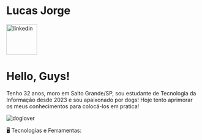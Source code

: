 # Lucas Jorge

 <a href="https://www.linkedin.com/in/lucas-silva-desenvolvedor-junior-fe?utm_source=share&utm_campaign=share_via&utm_content=profile&utm_medium=android_app">
    <img width="80px" src="https://i.ibb.co/RyZx12b/linkedin.png" alt="linkedin" style="vertical-align:top;">
  </a>


# Hello, Guys!

Tenho 32 anos, moro em Salto Grande/SP, sou estudante de Tecnologia da Informação desde 2023 e sou apaixonado por dogs! Hoje tento aprimorar os meus conhecimentos para colocá-los em pratica! 

![doglover](https://github.com/user-attachments/assets/86c4a797-8359-4b85-a7ed-19dd7f8a8c11)

🖥️ Tecnologias e Ferramentas:





